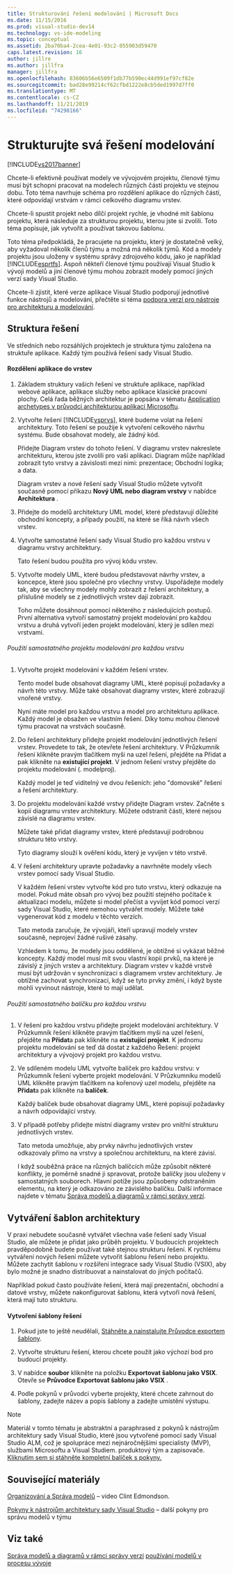 ```yaml
---
title: Strukturování řešení modelování | Microsoft Docs
ms.date: 11/15/2016
ms.prod: visual-studio-dev14
ms.technology: vs-ide-modeling
ms.topic: conceptual
ms.assetid: 2ba70ba4-2cea-4e01-93c2-055903d59470
caps.latest.revision: 16
author: jillre
ms.author: jillfra
manager: jillfra
ms.openlocfilehash: 83606b56e6509f1db77b590ec44d991ef97cf82e
ms.sourcegitcommit: bad28e99214cf62cfbd1222e8cb5ded1997d7ff0
ms.translationtype: MT
ms.contentlocale: cs-CZ
ms.lasthandoff: 11/21/2019
ms.locfileid: "74298166"
---
```

# <a name="structure-your-modeling-solution"></a>Strukturujte svá řešení modelování

[!INCLUDE[vs2017banner](../includes/vs2017banner.md)]

Chcete-li efektivně používat modely ve vývojovém projektu, členové týmu musí být schopni pracovat na modelech různých částí projektu ve stejnou dobu. Toto téma navrhuje schéma pro rozdělení aplikace do různých částí, které odpovídají vrstvám v rámci celkového diagramu vrstev.

Chcete-li spustit projekt nebo dílčí projekt rychle, je vhodné mít šablonu projektu, která následuje za strukturou projektu, kterou jste si zvolili. Toto téma popisuje, jak vytvořit a používat takovou šablonu.

Toto téma předpokládá, že pracujete na projektu, který je dostatečně velký, aby vyžadoval několik členů týmu a možná má několik týmů. Kód a modely projektu jsou uloženy v systému správy zdrojového kódu, jako je například [!INCLUDE[esprtfs](../includes/esprtfs-md.md)]. Aspoň někteří členové týmu používají Visual Studio k vývoji modelů a jiní členové týmu mohou zobrazit modely pomocí jiných verzí sady Visual Studio.

Chcete-li zjistit, které verze aplikace Visual Studio podporují jednotlivé funkce nástrojů a modelování, přečtěte si téma [podpora verzí pro nástroje pro architekturu a modelování](../modeling/what-s-new-for-design-in-visual-studio.md#VersionSupport).

## <a name="solution-structure"></a>Struktura řešení

Ve středních nebo rozsáhlých projektech je struktura týmu založena na struktuře aplikace. Každý tým používá řešení sady Visual Studio.

#### <a name="to-divide-an-application-into-layers"></a>Rozdělení aplikace do vrstev

1. Základem struktury vašich řešení ve struktuře aplikace, například webové aplikace, aplikace služby nebo aplikace klasické pracovní plochy. Celá řada běžných architektur je popsána v tématu [Application archetypes v průvodci architekturou aplikací Microsoftu](https://go.microsoft.com/fwlink/?LinkId=196681).

2. Vytvořte řešení [!INCLUDE[vsprvs](../includes/vsprvs-md.md)], které budeme volat na řešení architektury. Toto řešení se použije k vytvoření celkového návrhu systému. Bude obsahovat modely, ale žádný kód.

    Přidejte Diagram vrstev do tohoto řešení. V diagramu vrstev nakreslete architekturu, kterou jste zvolili pro vaši aplikaci. Diagram může například zobrazit tyto vrstvy a závislosti mezi nimi: prezentace; Obchodní logika; a data.

    Diagram vrstev a nové řešení sady Visual Studio můžete vytvořit současně pomocí příkazu **Nový UML nebo diagram vrstvy** v nabídce **Architektura** .

3. Přidejte do modelů architektury UML model, které představují důležité obchodní koncepty, a případy použití, na které se říká návrh všech vrstev.

4. Vytvořte samostatné řešení sady Visual Studio pro každou vrstvu v diagramu vrstvy architektury.

    Tato řešení budou použita pro vývoj kódu vrstev.

5. Vytvořte modely UML, které budou představovat návrhy vrstev, a koncepce, které jsou společné pro všechny vrstvy. Uspořádejte modely tak, aby se všechny modely mohly zobrazit z řešení architektury, a příslušné modely se z jednotlivých vrstev dají zobrazit.

    Toho můžete dosáhnout pomocí některého z následujících postupů. První alternativa vytvoří samostatný projekt modelování pro každou vrstvu a druhá vytvoří jeden projekt modelování, který je sdílen mezi vrstvami.

###### <a name="to-use-a-separate-modeling-project-for-each-layer"></a>Použití samostatného projektu modelování pro každou vrstvu

1. Vytvořte projekt modelování v každém řešení vrstev.

    Tento model bude obsahovat diagramy UML, které popisují požadavky a návrh této vrstvy. Může také obsahovat diagramy vrstev, které zobrazují vnořené vrstvy.

    Nyní máte model pro každou vrstvu a model pro architekturu aplikace. Každý model je obsažen ve vlastním řešení. Díky tomu mohou členové týmu pracovat na vrstvách současně.

2. Do řešení architektury přidejte projekt modelování jednotlivých řešení vrstev. Provedete to tak, že otevřete řešení architektury. V Průzkumník řešení klikněte pravým tlačítkem myši na uzel řešení, přejděte na Přidat a pak klikněte na **existující projekt**. V jednom řešení vrstvy přejděte do projektu modelování (. modelproj).

    Každý model je teď viditelný ve dvou řešeních: jeho "domovské" řešení a řešení architektury.

3. Do projektu modelování každé vrstvy přidejte Diagram vrstev. Začněte s kopií diagramu vrstev architektury. Můžete odstranit části, které nejsou závislé na diagramu vrstev.

    Můžete také přidat diagramy vrstev, které představují podrobnou strukturu této vrstvy.

    Tyto diagramy slouží k ověření kódu, který je vyvíjen v této vrstvě.

4. V řešení architektury upravte požadavky a navrhněte modely všech vrstev pomocí sady Visual Studio.

    V každém řešení vrstev vytvořte kód pro tuto vrstvu, který odkazuje na model. Pokud máte obsah pro vývoj bez použití stejného počítače k aktualizaci modelu, můžete si model přečíst a vyvíjet kód pomocí verzí sady Visual Studio, které nemohou vytvářet modely. Můžete také vygenerovat kód z modelu v těchto verzích.

    Tato metoda zaručuje, že vývojáři, kteří upravují modely vrstev současně, neprojeví žádné rušivé zásahy.

    Vzhledem k tomu, že modely jsou oddělené, je obtížné si vykázat běžné koncepty. Každý model musí mít svou vlastní kopii prvků, na které je závislý z jiných vrstev a architektury. Diagram vrstev v každé vrstvě musí být udržován v synchronizaci s diagramem vrstev architektury. Je obtížné zachovat synchronizaci, když se tyto prvky změní, i když byste mohli vyvinout nástroje, které to mají udělat.

###### <a name="to-use-a-separate-package-for-each-layer"></a>Použití samostatného balíčku pro každou vrstvu

1. V řešení pro každou vrstvu přidejte projekt modelování architektury. V Průzkumník řešení klikněte pravým tlačítkem myši na uzel řešení, přejděte na **Přidat**a pak klikněte na **existující projekt**. K jednomu projektu modelování se teď dá dostat z každého Řešení: projekt architektury a vývojový projekt pro každou vrstvu.

2. Ve sdíleném modelu UML vytvořte balíček pro každou vrstvu: v Průzkumník řešení vyberte projekt modelování. V Průzkumníku modelů UML klikněte pravým tlačítkem na kořenový uzel modelu, přejděte na **Přidat**a pak klikněte na **balíček**.

    Každý balíček bude obsahovat diagramy UML, které popisují požadavky a návrh odpovídající vrstvy.

3. V případě potřeby přidejte místní diagramy vrstev pro vnitřní strukturu jednotlivých vrstev.

    Tato metoda umožňuje, aby prvky návrhu jednotlivých vrstev odkazovaly přímo na vrstvy a společnou architekturu, na které závisí.

    I když souběžná práce na různých balíčcích může způsobit některé konflikty, je poměrně snadné ji spravovat, protože balíčky jsou uloženy v samostatných souborech. Hlavní potíže jsou způsobeny odstraněním elementu, na který je odkazováno ze závislého balíčku. Další informace najdete v tématu [Správa modelů a diagramů v rámci správy verzí](../modeling/manage-models-and-diagrams-under-version-control.md).

## <a name="creating-architecture-templates"></a>Vytváření šablon architektury

V praxi nebudete současně vytvářet všechna vaše řešení sady Visual Studio, ale můžete je přidat jako průběh projektu. V budoucích projektech pravděpodobně budete používat také stejnou strukturu řešení.  K rychlému vytváření nových řešení můžete vytvořit šablonu řešení nebo projektu. Můžete zachytit šablonu v rozšíření integrace sady Visual Studio (VSIX), aby bylo možné je snadno distribuovat a nainstalovat do jiných počítačů.

Například pokud často používáte řešení, která mají prezentační, obchodní a datové vrstvy, můžete nakonfigurovat šablonu, která vytvoří nová řešení, která mají tuto strukturu.

#### <a name="to-create-a-solution-template"></a>Vytvoření šablony řešení

1. Pokud jste to ještě neudělali, [Stáhněte a nainstalujte Průvodce exportem šablony](https://go.microsoft.com/fwlink/?LinkId=196686).

2. Vytvořte strukturu řešení, kterou chcete použít jako výchozí bod pro budoucí projekty.

3. V nabídce **soubor** klikněte na položku **Exportovat šablonu jako VSIX**. Otevře se **Průvodce Exportovat šablonu jako VSIX** .

4. Podle pokynů v průvodci vyberte projekty, které chcete zahrnout do šablony, zadejte název a popis šablony a zadejte umístění výstupu.

> [!NOTE]
> Materiál v tomto tématu je abstraktní a paraphrased z pokynů k nástrojům architektury sady Visual Studio, které jsou vytvořené pomocí sady Visual Studio ALM, což je spolupráce mezi nejnáročnějšími specialisty (MVP), službami Microsoftu a Visual Studiem. produktový tým a zapisovače. [Kliknutím sem si stáhněte kompletní balíček s pokyny.](https://go.microsoft.com/fwlink/?LinkID=191984)

## <a name="related-materials"></a>Související materiály

[Organizování a Správa modelů](https://channel9.msdn.com/blogs/clinted/uml-with-vs-2010-part-9-organizing-and-managing-your-models) – video Clint Edmondson.

[Pokyny k nástrojům architektury sady Visual Studio](../modeling/visual-studio-architecture-tooling-guidance.md) – další pokyny pro správu modelů v týmu

## <a name="see-also"></a>Viz také

[Správa modelů a diagramů v rámci správy verzí](../modeling/manage-models-and-diagrams-under-version-control.md)
[používání modelů v procesu vývoje](../modeling/use-models-in-your-development-process.md)
